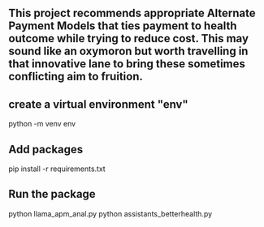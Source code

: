 ## This project recommends appropriate Alternate Payment Models that ties payment to health outcome while trying to reduce cost. This may sound like an oxymoron but worth travelling in that innovative lane to bring these sometimes conflicting aim to fruition.

## create a virtual environment "env"

python -m venv env

## Add packages

pip install -r requirements.txt

## Run the package

<!-- chainlit run llama_apm_anal.py -w -->

python llama_apm_anal.py
python assistants_betterhealth.py
